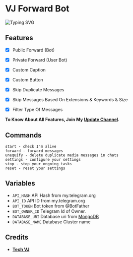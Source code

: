 # VJ Forward Bot

![Typing SVG](https://readme-typing-svg.herokuapp.com/?lines=Welcome-To-VJ-Forward-Bot!)

## Features

- [x] Public Forward (Bot)
- [x] Private Forward (User Bot)
- [x] Custom Caption 
- [x] Custom Button
- [x] Skip Duplicate Messages
- [x] Skip Messages Based On Extensions & Keywords & Size
- [x] Filter Type Of Messages


<b>To Know About All Features, Join My <a href='https://t.me/VJ_Botz'>Update Channel</a>.</b>

## Commands

```
start - check I'm alive 
forward - forward messages
unequify - delete duplicate media messages in chats
settings - configure your settings
stop - stop your ongoing tasks
reset - reset your settings
```

## Variables

* `API_HASH` API Hash from my.telegram.org
* `API_ID` API ID from my.telegram.org
* `BOT_TOKEN` Bot token from @BotFather
* `BOT_OWNER_ID` Telegram Id of Owner.
* `DATABASE_URI` Database uri from [MongoDB](https://mongodb.com)
* `DATABASE_NAME` Database Cluster name

## Credits

* <b>[Tech VJ](https://youtube.com/@Tech_VJ)</b>
